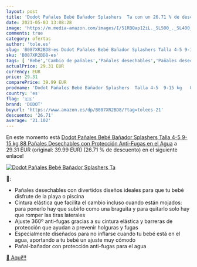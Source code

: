 ```yaml
---
layout: post
title: 'Dodot Pañales Bebé Bañador Splashers  Ta con un 26.71 % de descuento'
date: 2021-05-03 13:08:28
image: 'https://m.media-amazon.com/images/I/51RBQap12iL._SL500_._SL400_.jpg'
comments: true
category: ofertas
author: 'tole.es'
slug: 'B087XR2BD8-es Dodot Pañales Bebé Bañador Splashers Talla 4-5 9-15 kg 88...'
sku: 'B087XR2BD8-es'
tags: [ 'Bebé','Cambio de pañales','Pañales desechables','Pañales desechables para bebés','Pañales para bebé','bebé','dodot','pañales', ]
actualPrice: 29.31 EUR
currency: EUR
price: 29.31
comparePrice: 39.99 EUR
prodname: 'Dodot Pañales Bebé Bañador Splashers  Talla 4-5  9-15 kg   88 Pañales Desechables con Protección Anti-Fugas en el Agua'
country: 'es'
flag: '🇪🇸'
brand: 'DODOT'
buyurl: 'https://www.amazon.es/dp/B087XR2BD8/?tag=tolees-21'
descuento: '26.71'
average: '21.102'
---
```


En este momento está [Dodot Pañales Bebé Bañador Splashers  Talla 4-5  9-15 kg   88 Pañales Desechables con Protección Anti-Fugas en el Agua](https://www.amazon.es/dp/B087XR2BD8/?tag=tolees-21) a 29.31 EUR (original: 39.99 EUR) (26.71 %  de descuento) en el siguiente enlace!

[![Dodot Pañales Bebé Bañador Splashers  Ta](https://m.media-amazon.com/images/I/51RBQap12iL._SL500_._SL400_.jpg)](https://www.amazon.es/dp/B087XR2BD8/?tag=tolees-21)

🔎:

- Pañales desechables con divertidos diseños ideales para que tu bebé disfrute de la playa o piscina
- Cintura elástica que facilita el cambio incluso cuando están mojados: para ponerlo hay que subirlo como una braguita y para quitarlo solo hay que romper las tiras laterales
- Ajuste 360º anti-fugas gracias a su cintura elástica y barreras de protección que ayudan a prevenir holguras y fugas
- Especialmente diseñados para no inflarse cuando tu bebé está en el agua, aportando a tu bebé un ajuste muy cómodo
- Pañal-bañador con protección anti-fugas para el agua

[🛒 Aquí!!!](https://www.amazon.es/dp/B087XR2BD8/?tag=tolees-21)
